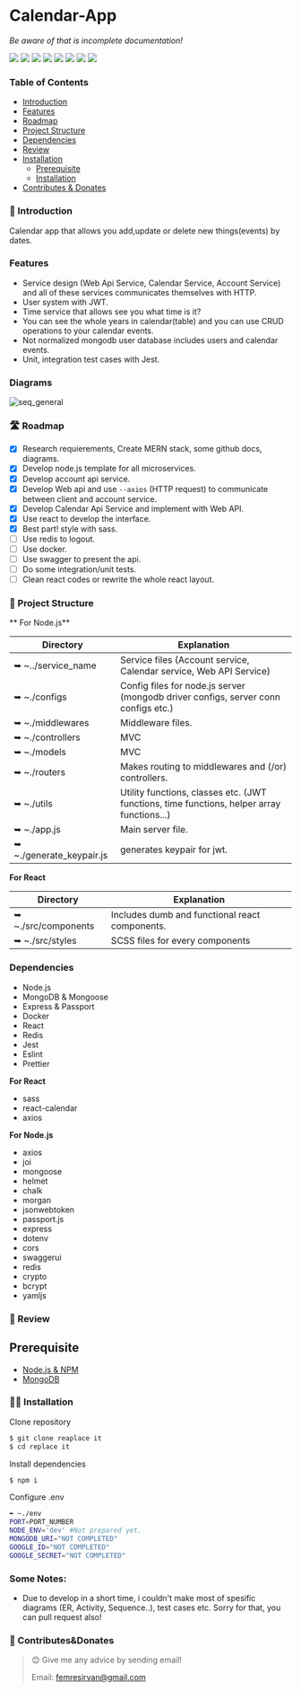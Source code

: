 # Calendar-App

_Be aware of that is incomplete documentation!_

![](https://img.shields.io/badge/Under%20Development!-red.svg)
![](https://img.shields.io/badge/Node.js-43853D?logo=node.js&logoColor=white)
![](https://img.shields.io/badge/JavaScript-F7DF1E?logo=javascript&logoColor=black)
![](https://img.shields.io/badge/Express.js-404D59)
![](https://img.shields.io/badge/MongoDB-4EA94B?logo=mongodb&logoColor=white)
![](https://img.shields.io/badge/Ask%20me-anything-1abc9c.svg)
![](https://img.shields.io/github/license/femresirvan/node.js-starter-template)
![](https://img.shields.io/badge/React-white?logo=react&logoColor=blue)

### Table of Contents

- [Introduction](#-introduction)
- [Features](#features)
- [Roadmap](#%EF%B8%8F-roadmap)
- [Project Structure](#-project-structure)
- [Dependencies](#dependencies)
- [Review]()
- [Installation](#prerequisite)
  - [Prerequisite](#prerequisite)
  - [Installation](#-installation)
- [Contributes & Donates](#-contributesdonates)

### 🎀 Introduction

Calendar app that allows you add,update or delete new things(events) by dates.

### Features

- Service design (Web Api Service, Calendar Service, Account Service) and all of these services communicates themselves with HTTP.
- User system with JWT.
- Time service that allows see you what time is it?
- You can see the whole years in calendar(table) and you can use CRUD operations to your calendar events.
- Not normalized mongodb user database includes users and calendar events.
- Unit, integration test cases with Jest.

### Diagrams

![seq_general](https://user-images.githubusercontent.com/60824063/160240053-7bad826a-bd7d-4f86-8431-754ad0850b39.jpg)

### 🛣️ Roadmap

- [x] Research requierements, Create MERN stack, some github docs, diagrams.
- [x] Develop node.js template for all microservices.
- [x] Develop account api service.
- [x] Develop Web api and use `--axios` (HTTP request) to communicate between client and account service.
- [x] Develop Calendar Api Service and implement with Web API.
- [x] Use react to develop the interface.
- [x] Best part! style with sass.
- [ ] Use redis to logout.
- [ ] Use docker.
- [ ] Use swagger to present the api.
- [ ] Do some integration/unit tests.
- [ ] Clean react codes or rewrite the whole react layout.

### 🏢 Project Structure

** For Node.js**

| Directory                | Explanation                                                                                |
| ------------------------ | ------------------------------------------------------------------------------------------ |
| ➥ ~../service_name       | Service files (Account service, Calendar service, Web API Service)                         |
| ➥ ~./configs             | Config files for node.js server (mongodb driver configs, server conn configs etc.)         |
| ➥ ~./middlewares         | Middleware files.                                                                          |
| ➥ ~./controllers         | MVC                                                                                        |
| ➥ ~./models              | MVC                                                                                        |
| ➥ ~./routers             | Makes routing to middlewares and (/or) controllers.                                        |
| ➥ ~./utils               | Utility functions, classes etc. (JWT functions, time functions, helper array functions...) |
| ➥ ~./app.js              | Main server file.                                                                          |
| ➥ ~./generate_keypair.js | generates keypair for jwt.                                                                 |

**For React**

| Directory           | Explanation                                    |
| ------------------- | ---------------------------------------------- |
| ➥ ~./src/components | Includes dumb and functional react components. |
| ➥ ~./src/styles     | SCSS files for every components                |

### Dependencies

- Node.js
- MongoDB & Mongoose
- Express & Passport
- Docker
- React
- Redis
- Jest
- Eslint
- Prettier

**For React**

- sass
- react-calendar
- axios

**For Node.js**

- axios
- joi
- mongoose
- helmet
- chalk
- morgan
- jsonwebtoken
- passport.js
- express
- dotenv
- cors
- swaggerui
- redis
- crypto
- bcrypt
- yamljs

### 👀 Review

## Prerequisite

- [Node.js & NPM](https://nodejs.org/en/download/)
- [MongoDB](https://www.mongodb.com/)

### 👨‍💻 Installation

Clone repository

```bash
$ git clone reaplace it
$ cd replace it
```

Install dependencies

```bash
$ npm i
```

Configure .env

```bash
➥ ~./env
PORT=PORT_NUMBER
NODE_ENV='dev' #Not prepared yet.
MONGODB_URI="NOT COMPLETED"
GOOGLE_ID="NOT COMPLETED"
GOOGLE_SECRET="NOT COMPLETED"
```

### Some Notes:

- Due to develop in a short time, i couldn't make most of spesific diagrams (ER, Activity, Sequence..), test cases etc. Sorry for that, you can pull request also!

### 🤝 Contributes&Donates

> 😊 Give me any advice by sending email!
>
> Email: femresirvan@gmail.com
